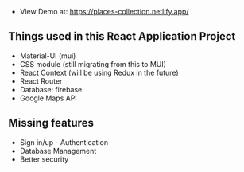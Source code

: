 -   View Demo at: https://places-collection.netlify.app/
## Things used in this React Application Project

-   Material-UI (mui)
-   CSS module (still migrating from this to MUI)
-   React Context (will be using Redux in the future)
-   React Router
-   Database: firebase
-   Google Maps API

## Missing features

-   Sign in/up - Authentication
-   Database Management
-   Better security